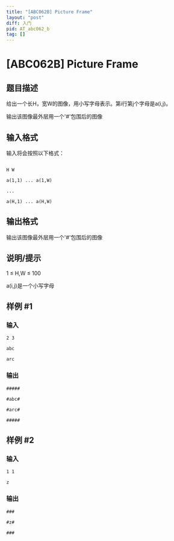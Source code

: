```yaml
---
title: "[ABC062B] Picture Frame"
layout: "post"
diff: 入门
pid: AT_abc062_b
tag: []
---
```


# [ABC062B] Picture Frame

## 题目描述

给出一个长H，宽W的图像，用小写字母表示。第i行第j个字母是a(i,j)。

输出该图像最外层用一个'#'包围后的图像

## 输入格式

输入将会按照以下格式：
```
H W
a(1,1) ... a(1,W)
...
a(H,1) ... a(H,W)
```

## 输出格式

输出该图像最外层用一个'#'包围后的图像

## 说明/提示

1 $\le$ H,W $\le$ 100

a(i,j)是一个小写字母

## 样例 #1

### 输入

```
2 3
abc
arc
```

### 输出

```
#####
#abc#
#arc#
#####
```

## 样例 #2

### 输入

```
1 1
z
```

### 输出

```
###
#z#
###
```

